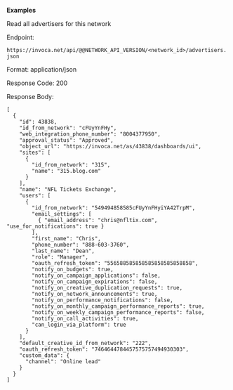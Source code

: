 **Examples**

Read all advertisers for this network

Endpoint:

`https://invoca.net/api/@@NETWORK_API_VERSION/<network_id>/advertisers.json`

Format: application/json

Response Code: 200

Response Body:

    [
      {
        "id": 43838,
        "id_from_network": "cFUyYnFHy",
        "web_integration_phone_number": "8004377950",
        "approval_status": "Approved",
        "object_url": "https://invoca.net/as/43838/dashboards/ui",
        "sites": [
          {
            "id_from_network": "315",
            "name": "315.blog.com"
          }
        ],
        "name": "NFL Tickets Exchange",
        "users": [
          {
            "id_from_network": "549494858585cFUyYnFHyiYA42TrpM",
            "email_settings": [
              { "email_address": "chris@nfltix.com", "use_for_notifications": true }
            ],
            "first_name": "Chris",
            "phone_number": "888‐603‐3760",
            "last_name": "Dean",
            "role": "Manager",
            "oauth_refresh_token": "556588585858585858585858858",
            "notify_on_budgets": true,
            "notify_on_campaign_applications": false,
            "notify_on_campaign_expirations": false,
            "notify_on_creative_duplication_requests": true,
            "notify_on_network_announcements": true,
            "notify_on_performance_notifications": false,
            "notify_on_monthly_campaign_performance_reports": true,
            "notify_on_weekly_campaign_performance_reports": false,
            "notify_on_call_activities": true,
            "can_login_via_platform": true
          }
        ],
        "default_creative_id_from_network": "222",
        "oauth_refresh_token": "7464644784457575757494930303",
        "custom_data": {
          "channel": "Online lead"
        }
      }
    ]
